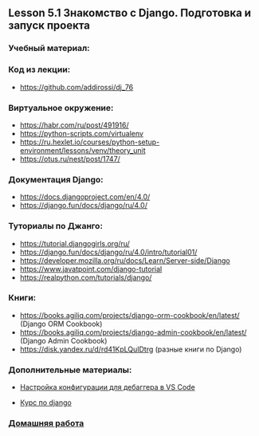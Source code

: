 ## Lesson 5.1 Знакомство с Django. Подготовка и запуск проекта

### Учебный материал:

### Код из лекции: 
- https://github.com/addirossi/dj_76

### Виртуальное окружение:
- https://habr.com/ru/post/491916/
- https://python-scripts.com/virtualenv
- https://ru.hexlet.io/courses/python-setup-environment/lessons/venv/theory_unit
- https://otus.ru/nest/post/1747/

### Документация Django:
- https://docs.djangoproject.com/en/4.0/
- https://django.fun/docs/django/ru/4.0/

### Туториалы по Джанго:
- https://tutorial.djangogirls.org/ru/
- https://django.fun/docs/django/ru/4.0/intro/tutorial01/
- https://developer.mozilla.org/ru/docs/Learn/Server-side/Django
- https://www.javatpoint.com/django-tutorial
- https://realpython.com/tutorials/django/ 

### Книги:
- https://books.agiliq.com/projects/django-orm-cookbook/en/latest/ (Django ORM Cookbook)
- https://books.agiliq.com/projects/django-admin-cookbook/en/latest/ (Django Admin Cookbook)
- https://disk.yandex.ru/d/rd41KpLQuIDtrg (разные книги по Django)

### Дополнительные материалы:

- [Настройка конфигурации для дебаггера в VS Code](./debug_config)

- [Курс по django](https://proglib.io/p/kurs-django-chast-1-django-chto-eto-obzor-i-ustanovka-freymvorka-struktura-proekta-2023-07-25)

### [Домашняя работа](../dj-homeworks/1.1-first-project/)
